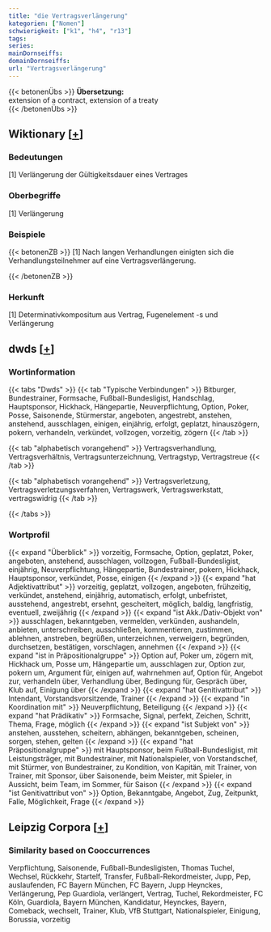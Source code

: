 ```yaml
---
title: "die Vertragsverlängerung"
kategorien: ["Nomen"]
schwierigkeit: ["k1", "h4", "r13"]
tags:
series:
mainDornseiffs:
domainDornseiffs:
url: "Vertragsverlängerung"
---
```


{{< betonenÜbs >}}
**Übersetzung:**  
extension  of a  contract, extension  of a  treaty  
{{< /betonenÜbs >}}

## Wiktionary [[+](https://de.wiktionary.org/wiki/Vertragsverlängerung)]

### Bedeutungen
[1] Verlängerung der Gültigkeitsdauer eines Vertrages  

### Oberbegriffe
[1] Verlängerung  

### Beispiele
{{< betonenZB >}}
[1] Nach langen Verhandlungen einigten sich die Verhandlungsteilnehmer auf eine Vertragsverlängerung.  

{{< /betonenZB >}}
### Herkunft
[1] Determinativkompositum aus Vertrag, Fugenelement -s und Verlängerung  



## dwds [[+](https://www.dwds.de/wb/Vertragsverlängerung)]

### Wortinformation
{{< tabs "Dwds" >}}
{{< tab "Typische Verbindungen" >}}
Bitburger, Bundestrainer, Formsache, Fußball-Bundesligist, Handschlag, Hauptsponsor, Hickhack, Hängepartie, Neuverpflichtung, Option, Poker, Posse, Saisonende, Stürmerstar, angeboten, angestrebt, anstehen, anstehend, ausschlagen, einigen, einjährig, erfolgt, geplatzt, hinauszögern, pokern, verhandeln, verkündet, vollzogen, vorzeitig, zögern
{{< /tab >}}

{{< tab "alphabetisch vorangehend" >}}
Vertragsverhandlung, Vertragsverhältnis, Vertragsunterzeichnung, Vertragstyp, Vertragstreue
{{< /tab >}}

{{< tab "alphabetisch vorangehend" >}}
Vertragsverletzung, Vertragsverletzungsverfahren, Vertragswerk, Vertragswerkstatt, vertragswidrig
{{< /tab >}}

{{< /tabs >}}

### Wortprofil
{{< expand "Überblick" >}} vorzeitig, Formsache, Option, geplatzt, Poker, angeboten, anstehend, ausschlagen, vollzogen, Fußball-Bundesligist, einjährig, Neuverpflichtung, Hängepartie, Bundestrainer, pokern, Hickhack, Hauptsponsor, verkündet, Posse, einigen {{< /expand >}}
{{< expand "hat Adjektivattribut" >}} vorzeitig, geplatzt, vollzogen, angeboten, frühzeitig, verkündet, anstehend, einjährig, automatisch, erfolgt, unbefristet, ausstehend, angestrebt, ersehnt, gescheitert, möglich, baldig, langfristig, eventuell, zweijährig {{< /expand >}}
{{< expand "ist Akk./Dativ-Objekt von" >}} ausschlagen, bekanntgeben, vermelden, verkünden, aushandeln, anbieten, unterschreiben, ausschließen, kommentieren, zustimmen, ablehnen, anstreben, begrüßen, unterzeichnen, verweigern, begründen, durchsetzen, bestätigen, vorschlagen, annehmen {{< /expand >}}
{{< expand "ist in Präpositionalgruppe" >}} Option auf, Poker um, zögern mit, Hickhack um, Posse um, Hängepartie um, ausschlagen zur, Option zur, pokern um, Argument für, einigen auf, wahrnehmen auf, Option für, Angebot zur, verhandeln über, Verhandlung über, Bedingung für, Gespräch über, Klub auf, Einigung über {{< /expand >}}
{{< expand "hat Genitivattribut" >}} Intendant, Vorstandsvorsitzende, Trainer {{< /expand >}}
{{< expand "in Koordination mit" >}} Neuverpflichtung, Beteiligung {{< /expand >}}
{{< expand "hat Prädikativ" >}} Formsache, Signal, perfekt, Zeichen, Schritt, Thema, Frage, möglich {{< /expand >}}
{{< expand "ist Subjekt von" >}} anstehen, ausstehen, scheitern, abhängen, bekanntgeben, scheinen, sorgen, stehen, gelten {{< /expand >}}
{{< expand "hat Präpositionalgruppe" >}} mit Hauptsponsor, beim Fußball-Bundesligist, mit Leistungsträger, mit Bundestrainer, mit Nationalspieler, von Vorstandschef, mit Stürmer, von Bundestrainer, zu Kondition, von Kapitän, mit Trainer, von Trainer, mit Sponsor, über Saisonende, beim Meister, mit Spieler, in Aussicht, beim Team, im Sommer, für Saison {{< /expand >}}
{{< expand "ist Genitivattribut von" >}} Option, Bekanntgabe, Angebot, Zug, Zeitpunkt, Falle, Möglichkeit, Frage {{< /expand >}}

## Leipzig Corpora [[+](https://corpora.uni-leipzig.de/en/res?word=Vertragsverlängerung&corpusId=deu_newscrawl-public_2018)]


### Similarity based on Cooccurrences
Verpflichtung, Saisonende, Fußball-Bundesligisten, Thomas Tuchel, Wechsel, Rückkehr, Startelf, Transfer, Fußball-Rekordmeister, Jupp, Pep, auslaufenden, FC Bayern München, FC Bayern, Jupp Heynckes, Verlängerung, Pep Guardiola, verlängert, Vertrag, Tuchel, Rekordmeister, FC Köln, Guardiola, Bayern München, Kandidatur, Heynckes, Bayern, Comeback, wechselt, Trainer, Klub, VfB Stuttgart, Nationalspieler, Einigung, Borussia, vorzeitig

